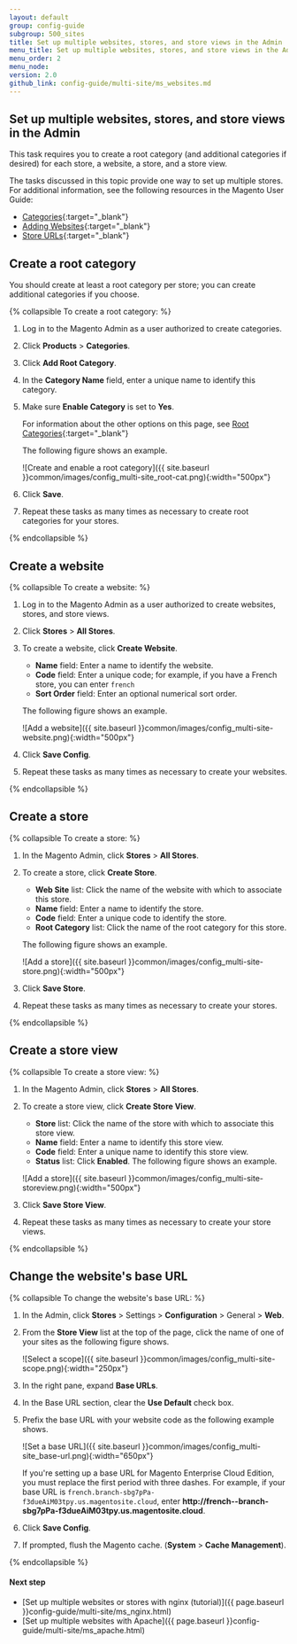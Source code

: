 ```yaml
---
layout: default
group: config-guide
subgroup: 500_sites
title: Set up multiple websites, stores, and store views in the Admin
menu_title: Set up multiple websites, stores, and store views in the Admin
menu_order: 2
menu_node: 
version: 2.0
github_link: config-guide/multi-site/ms_websites.md
---
```


## Set up multiple websites, stores, and store views in the Admin
This task requires you to create a root category (and additional categories if desired) for each store, a website, a store, and a store view.

The tasks discussed in this topic provide one way to set up multiple stores. For additional information, see the following resources in the Magento User Guide:

*	[Categories](http://docs.magento.com/m2/ce/user_guide/catalog/categories.html){:target="_blank"}
*	[Adding Websites](http://docs.magento.com/m2/ce/user_guide/stores/stores-all-create-website.html){:target="_blank"}
*	[Store URLs](http://docs.magento.com/m2/ce/user_guide/stores/store-urls.html){:target="_blank"}

## Create a root category
You should create at least a root category per store; you can create additional categories if you choose.

{% collapsible To create a root category: %}

1.	Log in to the Magento Admin as a user authorized to create categories.
2.	Click **Products** > **Categories**.
3.	Click **Add Root Category**.
4.	In the **Category Name** field, enter a unique name to identify this category.
5.	Make sure **Enable Category** is set to **Yes**.

	For information about the other options on this page, see [Root Categories](http://docs.magento.com/m2/ce/user_guide/catalog/category-root.html?Highlight=create%20root%20category){:target="_blank"}

	The following figure shows an example.

	![Create and enable a root category]({{ site.baseurl }}common/images/config_multi-site_root-cat.png){:width="500px"}
6.	Click **Save**.
7.	Repeat these tasks as many times as necessary to create root categories for your stores.

{% endcollapsible %}

## Create a website

{% collapsible To create a website: %}

1.	Log in to the Magento Admin as a user authorized to create websites, stores, and store views.
2.	Click **Stores** > **All Stores**.
3.	To create a website, click **Create Website**.

	*	**Name** field: Enter a name to identify the website.
	*	**Code** field: Enter a unique code; for example, if you have a French store, you can enter `french`
	*	**Sort Order** field: Enter an optional numerical sort order.

	The following figure shows an example.

	![Add a website]({{ site.baseurl }}common/images/config_multi-site-website.png){:width="500px"}
4.	Click **Save Config**.
7.	Repeat these tasks as many times as necessary to create your websites.

{% endcollapsible %}

## Create a store

{% collapsible To create a store: %}

1.	In the Magento Admin, click **Stores** > **All Stores**.
1.	To create a store, click **Create Store**.

	*	**Web Site** list: Click the name of the website with which to associate this store.
	*	**Name** field: Enter a name to identify the store.
	*	**Code** field: Enter a unique code to identify the store.
	*	**Root Category** list: Click the name of the root category for this store.

	The following figure shows an example.

	![Add a store]({{ site.baseurl }}common/images/config_multi-site-store.png){:width="500px"}
6.	Click **Save Store**.
7.	Repeat these tasks as many times as necessary to create your stores.

{% endcollapsible %}

## Create a store view

{% collapsible To create a store view: %}

1.	In the Magento Admin, click **Stores** > **All Stores**.
7.	To create a store view, click **Create Store View**.

	*	**Store** list: Click the name of the store with which to associate this store view.
	*	**Name** field: Enter a name to identify this store view.
	*	**Code** field: Enter a unique name to identify this store view.
	*	**Status** list: Click **Enabled**.
	The following figure shows an example.

	![Add a store]({{ site.baseurl }}common/images/config_multi-site-storeview.png){:width="500px"}
8.	Click **Save Store View**.
7.	Repeat these tasks as many times as necessary to create your store views.

{% endcollapsible %}

## Change the website's base URL

{% collapsible To change the website's base URL: %}

1.	In the Admin, click **Stores** > Settings > **Configuration** > General > **Web**.
2.	From the **Store View** list at the top of the page, click the name of one of your sites as the following figure shows.

	![Select a scope]({{ site.baseurl }}common/images/config_multi-site-scope.png){:width="250px"}

3.	In the right pane, expand **Base URLs**.
4.	In the Base URL section, clear the **Use Default** check box.
4.	Prefix the base URL with your website code as the following example shows.

	![Set a base URL]({{ site.baseurl }}common/images/config_multi-site_base-url.png){:width="650px"}

	<div class="bs-callout bs-callout-info" id="info">
  		<p>If you're setting up a base URL for Magento Enterprise Cloud Edition, you must replace the first period with three dashes. For example, if your base URL is <code>french.branch-sbg7pPa-f3dueAiM03tpy.us.magentosite.cloud</code>, enter <strong>http://french--branch-sbg7pPa-f3dueAiM03tpy.us.magentosite.cloud</strong>.</p>
	</div>
5.	Click **Save Config**.
5.	If prompted, flush the Magento cache. (**System** > **Cache Management**).


{% endcollapsible %}

#### Next step
*	[Set up multiple websites or stores with nginx (tutorial)]({{ page.baseurl }}config-guide/multi-site/ms_nginx.html)
*	[Set up multiple websites with Apache]({{ page.baseurl }}config-guide/multi-site/ms_apache.html)